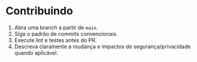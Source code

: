 # Contribuindo

1. Abra uma branch a partir de `main`.
2. Siga o padrão de commits convencionais.
3. Execute lint e testes antes do PR.
4. Descreva claramente a mudança e impactos de segurança/privacidade quando aplicável.